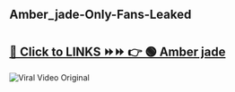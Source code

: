 
 ## Amber_jade-Only-Fans-Leaked

# <h2><a href="https://clipsfans.com/Amber_jade&ref=git">🔗 Click to LINKS ⏩⏩ 👉 🟢 Amber jade </a></h2>

<a href="https://clipsfans.com/Amber_jade&ref=git" rel="nofollow" data-target="animated-image.originalLink"><img src="https://i.ibb.co.com/xMMVF88/686577567.gif" alt="Viral Video Original" style="max-width: 100%; display: inline-block;" data-target="animated-image.originalImage"></a>
